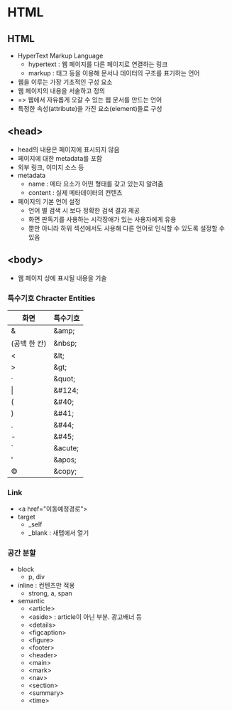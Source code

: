 # HTML

## HTML
- HyperText Markup Language
    - hypertext : 웹 페이지를 다른 페이지로 연결하는 링크
    - markup : 태그 등을 이용해 문서나 데이터의 구조를 표기하는 언어
- 웹을 이루는 가장 기초적인 구성 요소
- 웹 페이지의 내용을 서술하고 정의
- => 웹에서 자유롭게 오갈 수 있는 웹 문서를 만드는 언어
- 특정한 속성(attribute)을 가진 요소(element)들로 구성 

## \<head>
- head의 내용은 페이지에 표시되지 않음
- 페이지에 대한 metadata를 포함
- 외부 링크, 이미지 소스 등 
- metadata
    - name : 메타 요소가 어떤 형태를 갖고 있는지 알려줌
    - content : 실제 메타데이터의 컨텐츠
- 페이지의 기본 언어 설정 
    - 언어 별 검색 시 보다 정확한 검색 결과 제공
    - 화면 판독기를 사용하는 시각장애가 있는 사용자에게 유용
    - <head> 뿐만 아니라 하위 섹션에서도 사용해 다른 언어로 인식할 수 있도록 설정할 수 있음

## \<body>
- 웹 페이지 상에 표시될 내용을 기술

### 특수기호 Chracter Entities

화면|특수기호
---|---
&|\&amp;
(공백 한 칸)|\&nbsp;
<|\&lt;
\>|\&gt;
·|\&quot;
\||\&#124;
(|\&#40;
)|\&#41;
.|\&#44;
-|\&#45;
`|\&acute;
'|\&apos;
©|\&copy;

### Link
- \<a href="이동예정경로">
- target 
    - _self 
    - _blank : 새탭에서 열기

### 공간 분할
- block 
    - p, div
- inline : 컨텐츠만 적용
    - strong, a, span
- semantic 
    - \<article>
    - \<aside> : article이 아닌 부분. 광고배너 등 
    - \<details>
    - \<figcaption>
    - \<figure>
    - \<footer>
    - \<header>
    - \<main>
    - \<mark>
    - \<nav>
    - \<section>
    - \<summary>
    - \<time>
    
